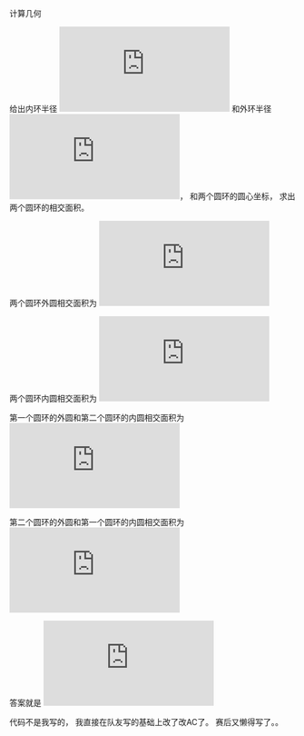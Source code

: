 计算几何

给出内环半径 ![r][1] 和外环半径 ![R][2]， 和两个圆环的圆心坐标， 求出两个圆环的相交面积。

两个圆环外圆相交面积为 ![S1][3]

两个圆环内圆相交面积为 ![S2][4]

第一个圆环的外圆和第二个圆环的内圆相交面积为 ![S3][5]

第二个圆环的外圆和第一个圆环的内圆相交面积为 ![S4][6]

答案就是 ![S=S1+S2-S3-S4][7]

代码不是我写的， 我直接在队友写的基础上改了改AC了。 赛后又懒得写了。。

[1]: https://latex.codecogs.com/gif.latex?r
[2]: https://latex.codecogs.com/gif.latex?R
[3]: https://latex.codecogs.com/gif.latex?S1
[4]: https://latex.codecogs.com/gif.latex?S2
[5]: https://latex.codecogs.com/gif.latex?S3
[6]: https://latex.codecogs.com/gif.latex?S4
[7]: https://latex.codecogs.com/gif.latex?S%3DS1&plus;S2-S3-S4